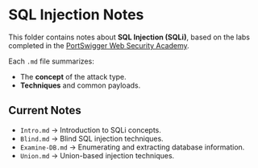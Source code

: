 # SQL Injection Notes

This folder contains notes about **SQL Injection (SQLi)**, based on the labs completed in the [PortSwigger Web Security Academy](https://portswigger.net/web-security).

Each `.md` file summarizes:
- The **concept** of the attack type.
- **Techniques** and common payloads.

## Current Notes
- `Intro.md` → Introduction to SQLi concepts.
- `Blind.md` → Blind SQL injection techniques.
- `Examine-DB.md` → Enumerating and extracting database information.
- `Union.md` → Union-based injection techniques.
